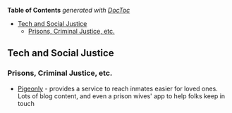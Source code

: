 <!-- START doctoc generated TOC please keep comment here to allow auto update -->
<!-- DON'T EDIT THIS SECTION, INSTEAD RE-RUN doctoc TO UPDATE -->
**Table of Contents**  *generated with [DocToc](https://github.com/thlorenz/doctoc)*

- [Tech and Social Justice](#tech-and-social-justice)
  - [Prisons, Criminal Justice, etc.](#prisons-criminal-justice-etc)

<!-- END doctoc generated TOC please keep comment here to allow auto update -->

## Tech and Social Justice

### Prisons, Criminal Justice, etc.

* [Pigeonly](https://www.pigeonly.com) - provides a service to reach inmates easier for loved ones.  Lots of blog content, and even a prison wives' app to help folks keep in touch